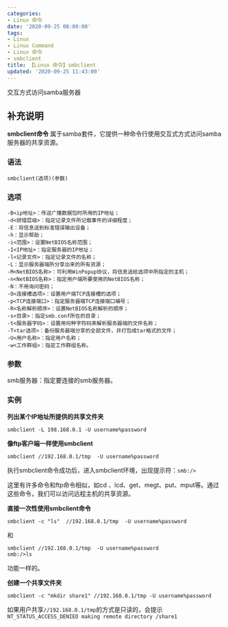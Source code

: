 ```yaml
---
categories:
- Linux 命令
date: '2020-09-25 08:00:00'
tags:
- Linux
- Linux Command
- Linux 命令
- smbclient
title: 【Linux 命令】smbclient
updated: '2020-09-25 11:43:00'
---
```


交互方式访问samba服务器

## 补充说明

**smbclient命令** 属于samba套件，它提供一种命令行使用交互式方式访问samba服务器的共享资源。

###  语法

```shell
smbclient(选项)(参数)
```

###  选项

```shell
-B<ip地址>：传送广播数据包时所用的IP地址；
-d<排错层级>：指定记录文件所记载事件的详细程度；
-E：将信息送到标准错误输出设备；
-h：显示帮助；
-i<范围>：设置NetBIOS名称范围；
-I<IP地址>：指定服务器的IP地址；
-l<记录文件>：指定记录文件的名称；
-L：显示服务器端所分享出来的所有资源；
-M<NetBIOS名称>：可利用WinPopup协议，将信息送给选项中所指定的主机；
-n<NetBIOS名称>：指定用户端所要使用的NetBIOS名称；
-N：不用询问密码；
-O<连接槽选项>：设置用户端TCP连接槽的选项；
-p<TCP连接端口>：指定服务器端TCP连接端口编号；
-R<名称解析顺序>：设置NetBIOS名称解析的顺序；
-s<目录>：指定smb.conf所在的目录；
-t<服务器字码>：设置用何种字符码来解析服务器端的文件名称；
-T<tar选项>：备份服务器端分享的全部文件，并打包成tar格式的文件；
-U<用户名称>：指定用户名称；
-w<工作群组>：指定工作群组名称。
```

###  参数

smb服务器：指定要连接的smb服务器。

###  实例

 **列出某个IP地址所提供的共享文件夹** 

```shell
smbclient -L 198.168.0.1 -U username%password
```

 **像ftp客户端一样使用smbclient** 

```shell
smbclient //192.168.0.1/tmp  -U username%password
```

执行smbclient命令成功后，进入smbclient环境，出现提示符：`smb:/>`

这里有许多命令和ftp命令相似，如cd 、lcd、get、megt、put、mput等。通过这些命令，我们可以访问远程主机的共享资源。

 **直接一次性使用smbclient命令** 

```shell
smbclient -c "ls"  //192.168.0.1/tmp  -U username%password
```

和

```shell
smbclient //192.168.0.1/tmp  -U username%password
smb:/>ls
```

功能一样的。

 **创建一个共享文件夹** 

```shell
smbclient -c "mkdir share1" //192.168.0.1/tmp -U username%password
```

如果用户共享`//192.168.0.1/tmp`的方式是只读的，会提示`NT_STATUS_ACCESS_DENIED making remote directory /share1`


